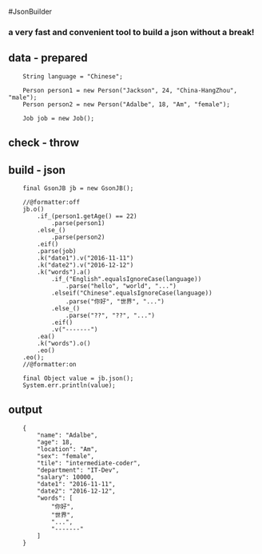 #JsonBuilder
### a very fast and convenient tool to build a json without a break!
	


## data - prepared
		String language = "Chinese";

		Person person1 = new Person("Jackson", 24, "China-HangZhou", "male");
		Person person2 = new Person("Adalbe", 18, "Am", "female");
		
		Job job = new Job();
## check - throw
		
		

## build - json
		final GsonJB jb = new GsonJB();

		//@formatter:off
		jb.o()
			.if_(person1.getAge() == 22)
				.parse(person1)
			.else_()
				.parse(person2)
			.eif()
			.parse(job)
			.k("date1").v("2016-11-11")
			.k("date2").v("2016-12-12")
			.k("words").a()
				.if_("English".equalsIgnoreCase(language))
					.parse("hello", "world", "...")
				.elseif("Chinese".equalsIgnoreCase(language))
					.parse("你好", "世界", "...")
				.else_()
					.parse("??", "??", "...")
				.eif()
				.v("-------")
			.ea()
			.k("words").o()
			.eo()
		.eo();
		//@formatter:on

		final Object value = jb.json();
		System.err.println(value);

## output
		{
		    "name": "Adalbe", 
		    "age": 18, 
		    "location": "Am", 
		    "sex": "female", 
		    "tile": "intermediate-coder", 
		    "department": "IT-Dev", 
		    "salary": 10000, 
		    "date1": "2016-11-11", 
		    "date2": "2016-12-12", 
		    "words": [
		        "你好", 
		        "世界", 
		        "...", 
		        "-------"
		    ]
		}